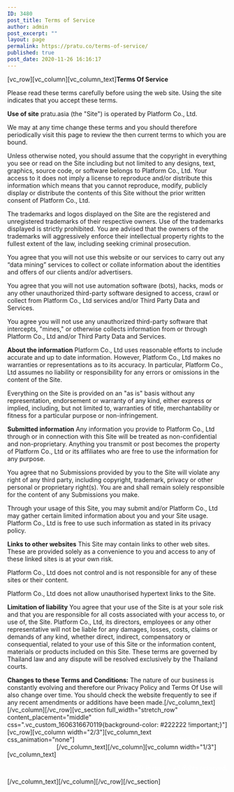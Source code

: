 ```yaml
---
ID: 3480
post_title: Terms of Service
author: admin
post_excerpt: ""
layout: page
permalink: https://pratu.co/terms-of-service/
published: true
post_date: 2020-11-26 16:16:17
---
```

[vc_row][vc_column][vc_column_text]<strong>Terms Of Service</strong>

Please read these terms carefully before using the web site. Using the site indicates that you accept these terms.

<strong>Use of site</strong>
pratu.asia (the "Site") is operated by Platform Co., Ltd.

We may at any time change these terms and you should therefore periodically visit this page to review the then current terms to which you are bound.

Unless otherwise noted, you should assume that the copyright in everything you see or read on the Site including but not limited to any designs, text, graphics, source code, or software belongs to Platform Co., Ltd. Your access to it does not imply a license to reproduce and/or distribute this information which means that you cannot reproduce, modify, publicly display or distribute the contents of this Site without the prior written consent of Platform Co., Ltd.

The trademarks and logos displayed on the Site are the registered and unregistered trademarks of their respective owners. Use of the trademarks displayed is strictly prohibited. You are advised that the owners of the trademarks will aggressively enforce their intellectual property rights to the fullest extent of the law, including seeking criminal prosecution.

You agree that you will not use this website or our services to carry out any “data mining” services to collect or collate information about the identities and offers of our clients and/or advertisers.

You agree that you will not use automation software (bots), hacks, mods or any other unauthorized third-party software designed to access, crawl or collect from Platform Co., Ltd services and/or Third Party Data and Services.

You agree you will not use any unauthorized third-party software that intercepts, "mines," or otherwise collects information from or through Platform Co., Ltd and/or Third Party Data and Services.

<strong>About the information</strong>
Platform Co., Ltd uses reasonable efforts to include accurate and up to date information. However, Platform Co., Ltd makes no warranties or representations as to its accuracy. In particular, Platform Co., Ltd assumes no liability or responsibility for any errors or omissions in the content of the Site.

Everything on the Site is provided on an "as is" basis without any representation, endorsement or warranty of any kind, either express or implied, including, but not limited to, warranties of title, merchantability or fitness for a particular purpose or non-infringement.

<strong>Submitted information</strong>
Any information you provide to Platform Co., Ltd through or in connection with this Site will be treated as non-confidential and non-proprietary. Anything you transmit or post becomes the property of Platform Co., Ltd or its affiliates who are free to use the information for any purpose.

You agree that no Submissions provided by you to the Site will violate any right of any third party, including copyright, trademark, privacy or other personal or proprietary right(s). You are and shall remain solely responsible for the content of any Submissions you make.

Through your usage of this Site, you may submit and/or Platform Co., Ltd may gather certain limited information about you and your Site usage. Platform Co., Ltd is free to use such information as stated in its privacy policy.

<strong>Links to other websites</strong>
This Site may contain links to other web sites. These are provided solely as a convenience to you and access to any of these linked sites is at your own risk.

Platform Co., Ltd does not control and is not responsible for any of these sites or their content.

Platform Co., Ltd does not allow unauthorised hypertext links to the Site.

<strong>Limitation of liability</strong>
You agree that your use of the Site is at your sole risk and that you are responsible for all costs associated with your access to, or use of, the Site. Platform Co., Ltd, its directors, employees or any other representative will not be liable for any damages, losses, costs, claims or demands of any kind, whether direct, indirect, compensatory or consequential, related to your use of this Site or the information content, materials or products included on this Site. These terms are governed by Thailand law and any dispute will be resolved exclusively by the Thailand courts.

<strong>Changes to these Terms and Conditions:</strong>
The nature of our business is constantly evolving and therefore our Privacy Policy and Terms Of Use will also change over time. You should check the website frequently to see if any recent amendments or additions have been made.[/vc_column_text][/vc_column][/vc_row][vc_section full_width="stretch_row" content_placement="middle" css=".vc_custom_1606316670119{background-color: #222222 !important;}"][vc_row][vc_column width="2/3"][vc_column_text css_animation="none"]<span style="color: #ffffff;"><a style="color: #ffffff;" href="https://pratu.co/acceptable-use-policy/">Acceptable Use Policy</a>          <a style="color: #ffffff;" href="https://pratu.co/privacy-policy/">Privacy Policy</a>          <a style="color: #ffffff;" href="https://pratu.co/terms-of-service">Terms of Service</a></span>[/vc_column_text][/vc_column][vc_column width="1/3"][vc_column_text]
<p style="text-align: right;"><span style="color: #ffffff;">2020 Pratu.co. All rights reserved.</span></p>
[/vc_column_text][/vc_column][/vc_row][/vc_section]